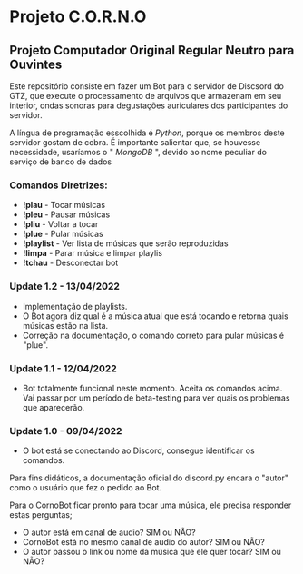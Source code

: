 # Projeto C.O.R.N.O
## Projeto Computador Original Regular Neutro para Ouvintes

Este repositório consiste em fazer um Bot para o servidor de Discsord do GTZ, que execute o processamento de arquivos que armazenam em seu interior, ondas sonoras para degustações auriculares dos participantes do servidor. 

A língua de programação esscolhida é *Python*, porque os membros deste servidor gostam de cobra. É importante salientar que, se houvesse necessidade, usaríamos o " *MongoDB* ", devido ao nome peculiar do serviço de banco de dados

### Comandos Diretrizes:

- **!plau** - Tocar músicas
- **!pleu** - Pausar músicas
- **!pliu** - Voltar a tocar
- **!plue** - Pular músicas
- **!playlist** - Ver lista de músicas que serão reproduzidas
- **!limpa** - Parar música e limpar playlis
- **!tchau** - Desconectar bot

### Update 1.2 - 13/04/2022

- Implementação de playlists.
- O Bot agora diz qual é a música atual que está tocando e retorna quais músicas estão na lista.
- Correção na documentação, o comando correto para pular músicas é "plue".

### Update 1.1 - 12/04/2022

- Bot totalmente funcional neste momento. Aceita os comandos acima. Vai passar por um período de beta-testing para ver quais os problemas que aparecerão.

### Update 1.0 - 09/04/2022

- O bot está se conectando ao Discord, consegue identificar os comandos.

Para fins didáticos, a documentação oficial do discord.py encara o "autor" como o usuário que fez o pedido ao Bot.

Para o CornoBot ficar pronto para tocar uma música, ele precisa responder estas perguntas;

- O autor está em canal de audio? SIM ou NÃO?
- CornoBot está no mesmo canal de audio do autor? SIM ou NÃO?
- O autor passou o link ou nome da música que ele quer tocar? SIM ou NÃO?